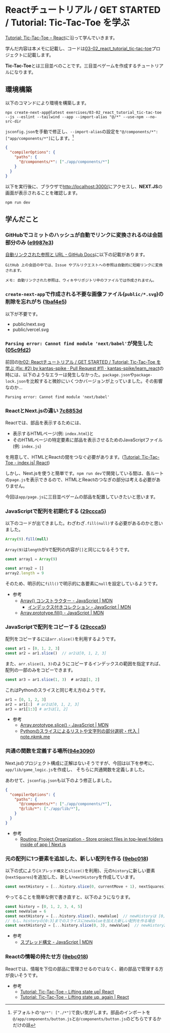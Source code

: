 # Reactチュートリアル / GET STARTED / Tutorial: Tic-Tac-Toe を学ぶ

[Tutorial: Tic-Tac-Toe – React](https://react.dev/learn/tutorial-tic-tac-toe)に沿って学んでいきます。

学んだ内容は本メモに記載し、コードは[03-02_react_tutorial_tic-tac-toe](../exercises/03-02_react_tutorial_tic-tac-toe)プロジェクトに記載します。

**Tic-Tac-Toe**とは三目並べのことです。三目並べゲームを作成するチュートリアルになります。

## 環境構築

以下のコマンドにより環境を構築します。

~~~shell
npx create-next-app@latest exercises/03-02_react_tutorial_tic-tac-toe --js --eslint --tailwind --app --import-alias "@/*" --use-npm --no-src-dir
~~~

`jsconfig.json`を手動で修正し、`--import-alias`の設定を`"@/components/*": ["app/components/*"]`にします。[^1]

~~~json
{
  "compilerOptions": {
    "paths": {
      "@/components/*": ["./app/components/*"]
    }
  }
}

~~~

以下を実行後に、ブラウザで[http://localhost:3000/](http://localhost:3000/)にアクセスし、**NEXT.JS**の画面が表示されることを確認します。

~~~shell
npm run dev
~~~

## 学んだこと

### GitHubでコミットのハッシュが自動でリンクに変換されるのは会話部分のみ ([e9987e3](https://github.com/kantas-spike/learn_react/commit/e9987e326112161212a18cedc5f29a418f94662a))

[自動リンクされた参照と URL - GitHub Docs](https://docs.github.com/ja/get-started/writing-on-github/working-with-advanced-formatting/autolinked-references-and-urls#issues-and-pull-requests)に以下の記載があります。

~~~text
GitHub 上の会話の中では、Issue やプルリクエストへの参照は自動的に短縮リンクに変換されます。

メモ: 自動リンクされた参照は、ウィキやリポジトリ中のファイルでは作成されません。
~~~

### `create-next-app`で作成される不要な画像ファイル(`public/*.svg`)の削除を忘れがち  ([1baf4e5](https://github.com/kantas-spike/learn_react/commit/1baf4e545cde43b5ca54a13e3628df883c972e36))

以下が不要です。

- public/next.svg
- public/vercel.svg

### `Parsing error: Cannot find module 'next/babel'`が発生した ([05c9fd2](https://github.com/kantas-spike/learn_react/commit/05c9fd2beb6014d3c3d084265fa4c23c3545c5ed))

前回の[Itr02: Reactチュートリアル / GET STARTED / Tutorial: Tic-Tac-Toe を学ぶ (fix: #2) by kantas-spike · Pull Request #11 · kantas-spike/learn_react](https://github.com/kantas-spike/learn_react/pull/11)の時には、以下のようなエラーは発生しなかった。`package.json`や`package-lock.json`を比較すると微妙にいくつかバージョンが上っていました。その影響なのか...

~~~shell
Parsing error: Cannot find module 'next/babel'
~~~

### ReactとNext.jsの違い [7c8853d](https://github.com/kantas-spike/learn_react/commit/7c8853d7f895a006dbda30b140ce7d849b6bcde6)

Reactでは、部品を表示するためには、

- 表示するHTMLページ(例: `index.html`)と
- そのHTMLページの特定要素に部品を表示させるためのJavaScriptファイル(例: `index.js`)

を用意して、HTMLとReactの間をつなぐ必要があります。([Tutorial: Tic-Tac-Toe - index.js| React](https://react.dev/learn/tutorial-tic-tac-toe#stylescss))

しかし、Next.jsを使うと簡単です。`npm run dev`で開発している間は、各ルートの`page.js`を表示できるので、HTMLとReactのつなぎの部分は考える必要がありません。

今回は`app/page.js`に三目並べゲームの部品を配置していきたいと思います。

### JavaScriptで配列を初期化する ([29ccca5](https://github.com/kantas-spike/learn_react/commit/29ccca545ae2e44591cc64b9daea0547d747b972))

以下のコードが出てきました。わざわざ`.fill(null)`する必要があるのかと思いました。

~~~javascript
Array(9).fill(null)
~~~

`Array(9)`は`length`が`9`で配列の内容が`[]`と同じになるそうです。

~~~javascript
const array1 = Array(9)

const array2 = []
array2.length = 9
~~~

そのため、明示的に`fill()`で明示的に各要素に`null`を設定しているようです。

- 参考
  - [Array() コンストラクター - JavaScript | MDN](https://developer.mozilla.org/ja/docs/Web/JavaScript/Reference/Global_Objects/Array/Array)
    - [インデックス付きコレクション - JavaScript | MDN](https://developer.mozilla.org/ja/docs/Web/JavaScript/Guide/Indexed_collections#%E9%85%8D%E5%88%97%E3%81%AE%E7%94%9F%E6%88%90)
  - [Array.prototype.fill() - JavaScript | MDN](https://developer.mozilla.org/ja/docs/Web/JavaScript/Reference/Global_Objects/Array/fill)

### JavaScriptで配列をコピーする ([29ccca5](https://github.com/kantas-spike/learn_react/commit/29ccca545ae2e44591cc64b9daea0547d747b972))

配列をコピーするには`arr.slice()`を利用するようです。

~~~javascript
const ar1 = [0, 1, 2, 3]
const ar2 = ar1.slice()  // ar2は[0, 1, 2, 3]
~~~

また、`arr.slice(1, 3)`のようにコピーするインデックスの範囲を指定すれば、配列の一部のみをコピーできます。

~~~javascript
const ar3 = ar1.slice(1, 3)  # ar2は[1, 2]
~~~

これはPythonのスライスと同じ考え方のようです。

~~~python
ar1 = [0, 1, 2, 3]
ar2 = ar1[:]  # ar2は[0, 1, 2, 3]
ar3 = ar1[1:3] # ar3は[1, 2]
~~~

- 参考
  - [Array.prototype.slice() - JavaScript | MDN](https://developer.mozilla.org/ja/docs/Web/JavaScript/Reference/Global_Objects/Array/slice)
  - [Pythonのスライスによるリストや文字列の部分選択・代入 | note.nkmk.me](https://note.nkmk.me/python-slice-usage/)

### 共通の関数を定義する場所([94e3090](https://github.com/kantas-spike/learn_react/commit/94e3090e6536a7a83121af3e0aebc5ed28c2b4e2))

Next.jsのプロジェクト構成に正解はないそうですが、今回は以下を参考に、`app/lib/game_logic.js`を作成し、
そちらに共通関数を定義しました。

あわせて、`jsconfig.json`も以下のよう修正しました。

~~~json
{
  "compilerOptions": {
    "paths": {
      "@/components/*": ["./app/components/*"],
      "@/lib/*": ["./app/lib/*"],
    }
  }
}
~~~

- 参考
  - [Routing: Project Organization - Store project files in top-level folders inside of app | Next.js](https://nextjs.org/docs/app/building-your-application/routing/colocation#store-project-files-in-top-level-folders-inside-of-app)

### 元の配列に1つ要素を追加した、新しい配列を作る ([9ebc018](https://github.com/kantas-spike/learn_react/commit/9ebc018cbe5f91d9ffc47700de3d539a004750db))

以下の式により(`スプレッド構文`と`slice()`を利用)、元の`history`に新しい要素(`nextSquares`)を追加した、新しい`nextHistory`を作成しています。

~~~javascript
const nextHistory = [...history.slice(0, currentMove + 1), nextSquares]
~~~

やってることを簡単な例で書き直すと、以下のようになります。

~~~javascript
const history = [0, 1, 2, 3, 4, 5]
const newValue = 6
const nextHistory = [...history.slice(), newValue]  // newHistoryは [0, 1, 2, 3, 4, 5, 6]
// もし、historyの[0:3]までのスライスにnewValueを加えた新しい配列を作る場合
const nextHistory2 = [...history.slice(0, 3), newValue]  // newHistory2は [0, 1, 2, 6]
~~~

- 参考
  - [スプレッド構文 - JavaScript | MDN](https://developer.mozilla.org/ja/docs/Web/JavaScript/Reference/Operators/Spread_syntax)

### Reactの情報の持たせ方 ([9ebc018](https://github.com/kantas-spike/learn_react/commit/9ebc018cbe5f91d9ffc47700de3d539a004750db))

Reactでは、情報を下位の部品に管理させるのではなく、親の部品で管理する方が良いそうです。

- 参考
  - [Tutorial: Tic-Tac-Toe – Lifting state up| React](https://react.dev/learn/tutorial-tic-tac-toe#lifting-state-up)
  - [Tutorial: Tic-Tac-Toe - Lifting state up, again | React](https://react.dev/learn/tutorial-tic-tac-toe#lifting-state-up-again)

[^1]: デフォルトの`"@/*": ["./*"]`で良い気がします。部品のインポートを`@/app/components/button.js`と`@/components/button.js`のどちらでするかだけの話
